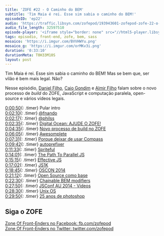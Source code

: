```yaml
---
title: 'ZOFE #22 - O Caminho do BEM'
subtitle: 'Tim Maia é rei. Esse sim sabia o caminho do BEM!'
episodeID: 'ep22'
audio: 'https://traffic.libsyn.com/zofepod/193943601-zofepod-zofe-22-o-caminho-do-bem.m4a'
audio_file_length: 32597510
episode-player: '<iframe style="border: none" src="//html5-player.libsyn.com/embed/episode/id/7032632/height/90/theme/custom/autoplay/no/autonext/no/thumbnail/yes/preload/no/no_addthis/no/direction/backward/render-playlist/no/custom-color/87A93A/" height="90" width="100%" scrolling="no"  allowfullscreen webkitallowfullscreen mozallowfullscreen oallowfullscreen msallowfullscreen></iframe>'
tags: episodio, front-end, zofe, bem, sass
mosaico: 'https://i.imgur.com/BVVHWYu.png'
mosaico_g: 'https://i.imgur.com/orMKv3i.png'
duration: '0:33:10'
durationMeta: T0H33M10S
layout: post
---
```


Tim Maia é rei. Esse sim sabia o caminho do BEM! Mas se bem que, ser vilão é bem mais legal. Não?

<!-- excerpt -->

Nesse episódio, [Daniel Filho](https://twitter.com/danielfilho), [Caio Gondim](https://twitter.com/caio_gondim) e [Almir Filho](https://twitter.com/almirfilho) falam sobre o novo processo de _build_ do ZOFE, JavaScript e computação paralela, open-source e vários vídeos legais.

[0:00:50](#t=0:00:50){: .timer} Pular intro<br>
[0:02:10](#t=0:02:10){: .timer} [@fnando](https://twitter.com/fnando)<br>
[0:02:17](#t=0:02:17){: .timer} [@philss](https://twitter.com/philss)<br>
[0:02:35](#t=0:02:35){: .timer} [Digital Ocean: AJUDE O ZOFE!](https://www.digitalocean.com/?refcode=d33f8db85bf3)<br>
[0:04:35](#t=0:04:35){: .timer} [Novo processo de build no ZOFE](https://github.com/zofepod/zofe)<br>
[0:06:05](#t=0:06:05){: .timer} [Awesomplete](http://leaverou.github.io/awesomplete/)<br>
[0:07:31](#t=0:07:31){: .timer} [Porque deixar de usar Compass](http://www.sitepoint.com/dont-use-compass-anymore/)<br>
[0:09:42](#t=0:09:42){: .timer} [autoprefixer](https://github.com/postcss/autoprefixer)<br>
[0:11:33](#t=0:11:33){: .timer} [Spriteful](https://github.com/lucasmazza/spriteful)<br>
[0:14:01](#t=0:14:01){: .timer} [The Path To Parallel JS](https://blog.mozilla.org/javascript/2015/02/26/the-path-to-parallel-javascript/)<br>
[0:15:15](#t=0:15:15){: .timer} [Effective JS](http://effectivejs.com/)<br>
[0:17:02](#t=0:17:02){: .timer} [JS1K](http://js1k.com/2015-hypetrain/)<br>
[0:18:45](#t=0:18:45){: .timer} [OSCON 2014](https://www.youtube.com/watch?v=fzL6Zoy_ndk)<br>
[0:21:12](#t=0:21:12){: .timer} [Open Source como base](https://medium.com/brasil/open-source-como-base-2136b6890d)<br>
[0:22:30](#t=0:22:30){: .timer} [Chainable BEM modifiers](http://webuild.envato.com/blog/chainable-bem-modifiers/)<br>
[0:27:50](#t=0:27:50){: .timer} [JSConf AU 2014 - Videos](https://www.youtube.com/watch?v=ep8isfiV7Ec&list=PL37ZVnwpeshED1lE5OocFIM-1wHQsh48I)<br>
[0:28:30](#t=0:28:30){: .timer} [Unix OS](https://www.youtube.com/watch?v=tc4ROCJYbm0)<br>
[0:29:50](#t=0:29:50){: .timer} [25 anos de photoshop](https://www.youtube.com/watch?v=QmYc1MNJaQc)

## Siga o ZOFE

[Zone Of Front-Enders no Facebook: fb.com/zofepod](http://fb.com/zofepod/ 'ZOFE no Facebook: fb.com/zofepod')<br>
[Zone Of Front-Enders no Twitter: twitter.com/zofepod](http://twitter.com/zofepod/ 'ZOFE no Twitter')<br>
